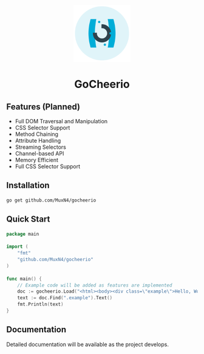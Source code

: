 <p align="center"> <img src="logo/logo.svg" alt="GoCheerio Logo" width="150"/> </p> <h1 align="center">GoCheerio</h1>

## Features (Planned)

- Full DOM Traversal and Manipulation
- CSS Selector Support
- Method Chaining
- Attribute Handling
- Streaming Selectors
- Channel-based API
- Memory Efficient
- Full CSS Selector Support

## Installation

```bash
go get github.com/MuxN4/gocheerio
```

## Quick Start

```go
package main

import (
    "fmt"
    "github.com/MuxN4/gocheerio"
)

func main() {
    // Example code will be added as features are implemented
    doc := gocheerio.Load("<html><body><div class=\"example\">Hello, World!</div></body></html>")
    text := doc.Find(".example").Text()
    fmt.Println(text)
}
```

## Documentation

Detailed documentation will be available as the project develops.
